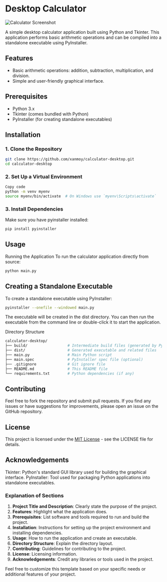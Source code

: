 # Desktop Calculator

![Calculator Screenshot](https://raw.githubusercontent.com/xanmoy/calculator-desktop/main/media/Screenshot%20from%202024-08-07%2003-33-56.png)


A simple desktop calculator application built using Python and Tkinter. This application performs basic arithmetic operations and can be compiled into a standalone executable using PyInstaller.

## Features

- Basic arithmetic operations: addition, subtraction, multiplication, and division.
- Simple and user-friendly graphical interface.

## Prerequisites

- Python 3.x
- Tkinter (comes bundled with Python)
- PyInstaller (for creating standalone executables)

## Installation

### 1. Clone the Repository

```bash
git clone https://github.com/xanmoy/calculator-desktop.git
cd calculator-desktop
```

### 2. Set Up a Virtual Environment
```bash
Copy code
python -m venv myenv
source myenv/bin/activate  # On Windows use `myenv\Scripts\activate`
```

### 3. Install Dependencies
Make sure you have pyinstaller installed:

```bash
pip install pyinstaller
```
## Usage
Running the Application
To run the calculator application directly from source:

```bash
python main.py
```

## Creating a Standalone Executable
To create a standalone executable using PyInstaller:

```bash
pyinstaller --onefile --windowed main.py
```

The executable will be created in the dist directory. You can then run the executable from the command line or double-click it to start the application.

Directory Structure
```graphql
calculator-desktop/
├── build/                  # Intermediate build files (generated by PyInstaller)
├── dist/                   # Generated executable and related files
├── main.py                 # Main Python script
├── main.spec               # PyInstaller spec file (optional)
├── .gitignore              # Git ignore file
├── README.md               # This README file
└── requirements.txt        # Python dependencies (if any)
```
## Contributing
Feel free to fork the repository and submit pull requests. If you find any issues or have suggestions for improvements, please open an issue on the GitHub repository.

## License
This project is licensed under the [MIT License]() - see the LICENSE file for details.

## Acknowledgements
Tkinter: Python's standard GUI library used for building the graphical interface.
PyInstaller: Tool used for packaging Python applications into standalone executables.


### Explanation of Sections

1. **Project Title and Description**: Clearly state the purpose of the project.
2. **Features**: Highlight what the application does.
3. **Prerequisites**: List software and tools required to run and build the project.
4. **Installation**: Instructions for setting up the project environment and installing dependencies.
5. **Usage**: How to run the application and create an executable.
6. **Directory Structure**: Explain the directory layout.
7. **Contributing**: Guidelines for contributing to the project.
8. **License**: Licensing information.
9. **Acknowledgements**: Credit any libraries or tools used in the project.

Feel free to customize this template based on your specific needs or additional features of your project.
